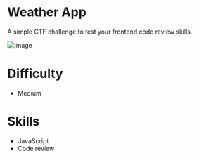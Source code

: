 # Weather App

A simple CTF challenge to test your frontend code review skills. 

![image](https://github.com/AppSecExplained/frontend-chall-weather-app/assets/36963270/6bc7e9cd-3e4a-44a8-82ac-6eefd1e59df6)

# Difficulty

- Medium

# Skills

- JavaScript
- Code review
